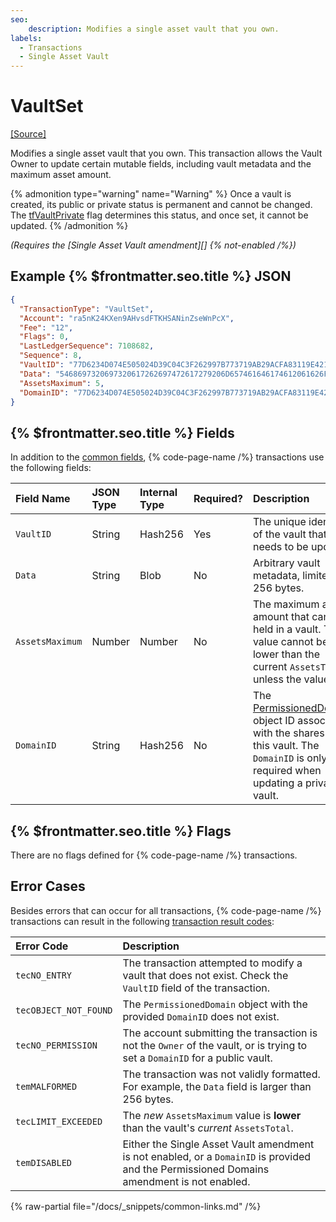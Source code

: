 ```yaml
---
seo:
    description: Modifies a single asset vault that you own.
labels:
  - Transactions
  - Single Asset Vault
---
```


# VaultSet

[[Source]](https://github.com/Bronek/rippled/blob/vault/src/xrpld/app/tx/detail/VaultSet.cpp "Source")

Modifies a single asset vault that you own.
This transaction allows the Vault Owner to update certain mutable fields, including vault metadata and the maximum asset amount.

{% admonition type="warning" name="Warning" %}
Once a vault is created, its public or private status is permanent and cannot be changed. The [tfVaultPrivate](../vault.md#vault-flags) flag determines this status, and once set, it cannot be updated.
{% /admonition %}

_(Requires the [Single Asset Vault amendment][] {% not-enabled /%})_

## Example {% $frontmatter.seo.title %} JSON

```json
{
  "TransactionType": "VaultSet",
  "Account": "ra5nK24KXen9AHvsdFTKHSANinZseWnPcX",
  "Fee": "12",
  "Flags": 0,
  "LastLedgerSequence": 7108682,
  "Sequence": 8,
  "VaultID": "77D6234D074E505024D39C04C3F262997B773719AB29ACFA83119E4210328776",
  "Data": "5468697320697320617262697472617279206D657461646174612061626F757420746865207661756C742E",
  "AssetsMaximum": 5,
  "DomainID": "77D6234D074E505024D39C04C3F262997B773719AB29ACFA83119E4210328776"
}
```

## {% $frontmatter.seo.title %} Fields

In addition to the [common fields](https://xrpl.org/docs/references/protocol/transactions/common-fields#transaction-common-fields), {% code-page-name /%} transactions use the following fields:

| Field Name        | JSON Type | Internal Type | Required? | Description         |
| :---------------- | :-------- | :------------ | :-------- | :-------------------|
| `VaultID`         | String    | Hash256       | Yes       | The unique identifier of the vault that needs to be updated. |
| `Data`            | String    | Blob          | No        | Arbitrary vault metadata, limited to 256 bytes. |
| `AssetsMaximum`   | Number    | Number        | No        | The maximum asset amount that can be held in a vault. The value cannot be lower than the current `AssetsTotal`, unless the value is 0. |
| `DomainID`        | String    | Hash256       | No        | The [PermissionedDomain](https://github.com/XRPLF/XRPL-Standards/blob/master/XLS-0080-permissioned-domains/) object ID associated with the shares of this vault. The `DomainID` is only required when updating a private vault. |

## {% $frontmatter.seo.title %} Flags

There are no flags defined for {% code-page-name /%} transactions.

## Error Cases

Besides errors that can occur for all transactions, {% code-page-name /%} transactions can result in the following [transaction result codes](https://xrpl.org/docs/references/protocol/transactions/transaction-results):

| Error Code            | Description                           |
| :-------------------- | :-------------------------------------|
| `tecNO_ENTRY`         | The transaction attempted to modify a vault that does not exist. Check the `VaultID` field of the transaction. |
| `tecOBJECT_NOT_FOUND` | The `PermissionedDomain` object with the provided `DomainID` does not exist. |
| `tecNO_PERMISSION`    | The account submitting the transaction is not the `Owner` of the vault, or is trying to set a `DomainID` for a public vault. |
| `temMALFORMED`        | The transaction was not validly formatted. For example, the `Data` field is larger than 256 bytes. |
| `tecLIMIT_EXCEEDED`   | The _new_ `AssetsMaximum` value is **lower** than the vault's _current_ `AssetsTotal`. |
| `temDISABLED`         | Either the Single Asset Vault amendment is not enabled, or a `DomainID` is provided and the Permissioned Domains amendment is not enabled. |

{% raw-partial file="/docs/_snippets/common-links.md" /%}
